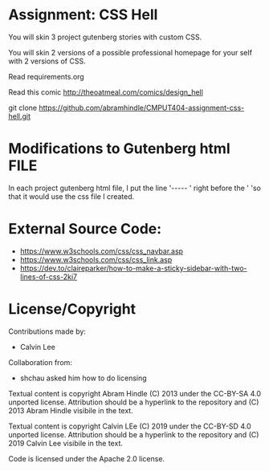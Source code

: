 Assignment: CSS Hell
====================

You will skin 3 project gutenberg stories with custom CSS.

You will skin 2 versions of a possible professional homepage for your
self with 2 versions of CSS.

Read requirements.org

Read this comic http://theoatmeal.com/comics/design_hell

git clone https://github.com/abramhindle/CMPUT404-assignment-css-hell.git

Modifications to Gutenberg html FILE
=================
In each project gutenberg html file, I put the line '--<link rel="stylesheet" type="text/css" href="main.cs s">--- '
right before the '</head> 'so that it would use the css file I created.

External Source Code:
=================
* https://www.w3schools.com/css/css_navbar.asp
* https://www.w3schools.com/css/css_link.asp
* https://dev.to/claireparker/how-to-make-a-sticky-sidebar-with-two-lines-of-css-2ki7

License/Copyright
=================
Contributions made by: 

* Calvin Lee

Collaboration from: 
* shchau asked him how to do licensing

Textual content is copyright Abram Hindle (C) 2013 under the CC-BY-SA
4.0 unported license. Attribution should be a hyperlink to the
repository and (C) 2013 Abram Hindle visibile in the text.

Textual content is copyright Calvin LEe (C) 2019 under the CC-BY-SD
4.0 unported license. Attribution should be a hyperlink to the
repository and (C) 2019 Calvin Lee visibile in the text.

Code is licensed under the Apache 2.0 license.


